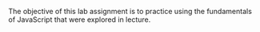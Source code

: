 The objective of this lab assignment is to practice using the fundamentals of JavaScript that were explored in lecture.